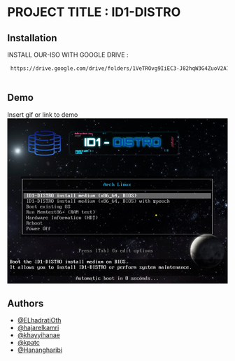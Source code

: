 
# PROJECT TITLE : ID1-DISTRO


## Installation

INSTALL OUR-ISO WITH GOOGLE DRIVE :

```bash
 https://drive.google.com/drive/folders/1VeTROvg9IiEC3-J82hqW3G4ZuoV2A7nh?usp=sharing
 

```
## Demo

Insert gif or link to demo
                ![Texte alternatif](target.png)
    
## Authors

- [@ELhadratiOth](https://www.github.com/ELhadratiOth)
- [@hajarelkamri](https://github.com/hajarelkamri)
- [@khayyihanae](https://github.com/khayyihanae)
- [@kpatc](https://github.com/kpatc)
- [@Hanangharibi](https://github.com/GitHub380Hanan)




